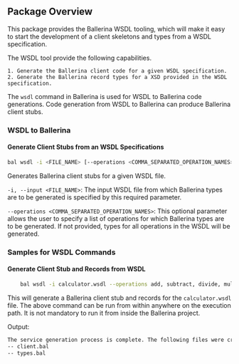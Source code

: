 ## Package Overview

This package provides the Ballerina WSDL tooling, which will make it easy to start the development of a client skeletons and types from a WSDL specification.

The WSDL tool provide the following capabilities.

    1. Generate the Ballerina client code for a given WSDL specification. 
    2. Generate the Ballerina record types for a XSD provided in the WSDL specification. 

The `wsdl` command in Ballerina is used for WSDL to Ballerina code generations. Code generation from WSDL to Ballerina can produce Ballerina client stubs.

### WSDL to Ballerina

#### Generate Client Stubs from an WSDL Specifications

```bash
bal wsdl -i <FILE_NAME> [--operations <COMMA_SEPARATED_OPERATION_NAMES>]
```

Generates Ballerina client stubs for a given WSDL file.

`-i, --input <FILE_NAME>`: The input WSDL file from which Ballerina types are to be generated is specified by this required parameter.

`--operations <COMMA_SEPARATED_OPERATION_NAMES>`: This optional parameter allows the user to specify a list of operations for which Ballerina types are to be generated. If not provided, types for all operations in the WSDL will be generated.

### Samples for WSDL Commands

#### Generate Client Stub and Records from WSDL

```bash
    bal wsdl -i calculator.wsdl --operations add, subtract, divide, multiply
```

This will generate a Ballerina client stub and records for the `calculator.wsdl` file. The above command can be run from within anywhere on the execution path.
It is not mandatory to run it from inside the Ballerina project.

Output:

```bash
The service generation process is complete. The following files were created.
-- client.bal
-- types.bal
```
